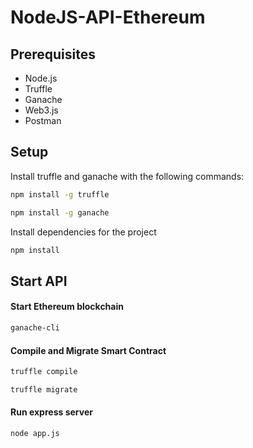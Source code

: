# NodeJS-API-Ethereum

## Prerequisites 

- Node.js
- Truffle 
- Ganache
- Web3.js
- Postman

## Setup

Install truffle and ganache with the following commands:

```bash
npm install -g truffle
```

```bash
npm install -g ganache
```

Install dependencies for the project

```bash
npm install
```

## Start API

#### Start Ethereum blockchain

```bash
ganache-cli
```

#### Compile and Migrate Smart Contract

```bash
truffle compile
```

```bash
truffle migrate
```

#### Run express server

```bash
node app.js
```



